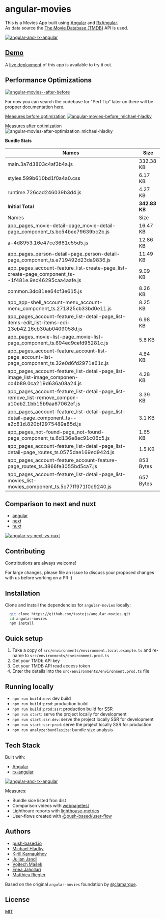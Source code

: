# angular-movies

This is a Movies App built using [Angular](https://angular.io) and [RxAngular](https://github.com/rx-angular/rx-angular).  
As data source the [The Movie Database (TMDB)](https://www.themoviedb.org/) API is used.  

[![angular-and-rx-angular](https://user-images.githubusercontent.com/10064416/154189195-c32cbdec-b061-46a5-8590-a9e3d8dc050a.png)](https://www.rx-angular.io/)


## [Demo](https://angular-movies-a12d3.web.app/list/category/popular)

A [live deployment](https://angular-movies-a12d3.web.app/list/category/popular) of this app is available to try it out.


## Performance Optimizations 


[![angular-movies--after-before](https://user-images.githubusercontent.com/10064416/155904454-f70b5bb5-6591-497a-9d21-dca0e2940566.gif)](https://www.webpagetest.org/video/compare.php?tests=220216_BiDcPP_CVM,220216_AiDcBN_ETK)


For now you can search the codebase for "Perf Tip" later on there will be propper documentation here.


[Measures before optimization](https://lighthouse-metrics.com/checks/9ddeb46e-2c28-453c-b719-cf080a01b13c)
[![angular-movies-before_michael-hladky](https://user-images.githubusercontent.com/10064416/137785051-1cf9f63a-e803-4d92-a952-c327b7628530.PNG)](https://lighthouse-metrics.com/checks/9ddeb46e-2c28-453c-b719-cf080a01b13c)


[Measures after optimization](https://lighthouse-metrics.com/checks/6a888a17-b17b-46a6-abc9-e605b73a530c/runs/503701ad-36aa-43ad-8de3-cb40e775c770)
![angular-movies-after-optimization_michael-hladky](https://user-images.githubusercontent.com/10064416/146446241-ad9eeed4-b0a4-44a2-a88e-4ea7c97e1acf.PNG)


**Bundle Stats**

<!-- bundle-stats-start -->
| Names             |       Size |
| ---               | ---        |
| main.3a7d3803c4af3b4a.js           | 332.38 KB |
| styles.599b610bd1f0a4a0.css           | 6.17 KB |
| runtime.726cad246039b3d4.js           | 4.27 KB |
  | **Initial Total** | **342.83 KB** |
  | Names             |       Size |
| app_pages_movie-detail-page_movie-detail-page_component_ts.bc54bee79639bc2b.js           | 16.47 KB |
| a-4d8953.16e47ce3661c55d5.js           | 12.86 KB |
| app_pages_person-detail-page_person-detail-page_component_ts.e719492d23da9836.js           | 11.49 KB |
| app_pages_account-feature_list-create-page_list-create-page_component_ts--1f481e.9ed46295caa4aafe.js           | 9.09 KB |
| common.3dc81ee64cf3e615.js           | 8.26 KB |
| app_app-shell_account-menu_account-menu_component_ts.271825cb33bd0e11.js           | 8.25 KB |
| app_pages_account-feature_list-detail-page_list-items-edit_list-items-edi-13eb42.16cb30ab0409058d.js           | 6.98 KB |
| app_pages_movie-list-page_movie-list-page_component_ts.694ec9cefd95281c.js           | 5.8 KB |
| app_pages_account-feature_account-list-page_account-list-page_component_ts.32e0d6fd2971e61c.js           | 4.84 KB |
| app_pages_account-feature_list-detail-page_list-image_list-image_componen-cb4b89.0ca219d636a08a24.js           | 4.28 KB |
| app_pages_account-feature_list-detail-page_list-remove_list-remove_compon-a10eb2.1bb15b9aa67062ef.js           | 3.39 KB |
| app_pages_account-feature_list-detail-page_list-detail-page_component_ts--a2c81d.820bf2975489a85d.js           | 3.1 KB |
| app_pages_not-found-page_not-found-page_component_ts.6d136e8ec91c06c5.js           | 1.65 KB |
| app_pages_account-feature_list-detail-page_list-detail-page_routes_ts.0575dae169ed942d.js           | 1.5 KB |
| app_pages_account-feature_account-feature-page_routes_ts.3866fe3055bd5ca7.js           | 853 Bytes |
| app_pages_account-feature_list-detail-page_list-movies_list-movies_component_ts.5c77ff971f0c9240.js           | 657 Bytes |
<!-- bundle-stats-end -->


## Comparison to next and nuxt

- [angular](https://angular-movies-a12d3.web.app/list/category/popular)
- [next](https://movies.zaps.dev/?category=Popular&page=1)
- [nuxt](https://movies.jason.codes/movie/category/popular)

[![angular-vs-next-vs-nuxt](https://user-images.githubusercontent.com/10064416/155904543-333e1c25-7c01-470a-b399-40eee4c9d02c.gif)](https://www.webpagetest.org/video/compare.php?tests=220216_AiDcBJ_EAA,220216_BiDcER_CDY,220216_BiDc68_CDZ)

## Contributing

Contributions are always welcome! 

For large changes, please file an issue to discuss your proposed changes with us before working on a PR :)

## Installation 

Clone and install the dependencies for `angular-movies` locally:

```bash 
  git clone https://github.com/tastejs/angular-movies.git
  cd angular-movies 
  npm install
```

## Quick setup

1. Take a copy of `src/environments/environment.local.example.ts` and re-name to `src/environments/environment.prod.ts` 
2. Get your TMDb API key
3. Get your TMDB API read access token
4. Enter the details into the `src/environments/environment.prod.ts` file
    
## Running locally

* `npm run build:dev`: dev build
* `npm run build:prod`: production build
* `npm run build:prod:ssr`: production build for SSR
* `npm run start`: serve the project locally for development
* `npm run start:ssr:dev`: serve the project locally SSR for development
* `npm run start:ssr:prod`: serve the project locally SSR for production
* `npm run analyze:bundlesize`: bundle size analysis 

## Tech Stack

Built with: 

* [Angular](https://angular.io)
* [rx-angular](https://github.com/rx-angular/rx-angular)

[![angular-and-rx-angular](https://user-images.githubusercontent.com/10064416/154189195-c32cbdec-b061-46a5-8590-a9e3d8dc050a.png)](https://www.rx-angular.io/)

Measures:
* Bundle sice listed fron dist
* Comparison videos with [webpagetest](https://www.webpagetest.org)
* Lighthoure reports with [lighthouse-metrics](https://lighthouse-metrics.com)
* User-flows created with [@push-based/user-flow](https://www.npmjs.com/package/@push-based/user-flow)

## Authors

- [push-based.io](https://push-based.io)
- [Michael Hladky](https://github.com/BioPhoton)
- [Kirill Karnaukhov](https://github.com/Karnaukhov-kh)
- [Julian Jandl](https://github.com/HoebbelsB)
- [Vojtech Mašek](https://github.com/vmasek)
- [Enea Jahollari](https://github.com/eneajaho)
- [Matthieu Riegler](https://github.com/jeanmeche)


Based on the original `angular-movies` foundation by [@clamarque](https://github.com/clamarque/angular-movies).
  
## License

[MIT](https://choosealicense.com/licenses/mit/)
